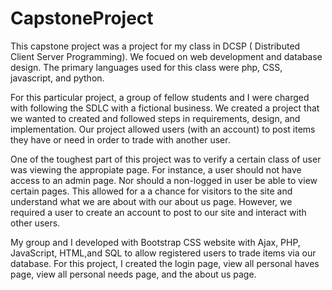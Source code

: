 # CapstoneProject

This capstone project was a project for my class in DCSP ( Distributed Client Server Programming). We focued on web development and database design. The primary languages used for this class were php, CSS, javascript, and python. 

For this particular project, a group of fellow students and I were charged with following the SDLC with a fictional business. We created a project that we wanted to created and followed steps in requirements, design, and implementation. Our project allowed users (with an account) to post items they have or need in order to trade with another user. 

One of the toughest part of this project was to verify a certain class of user was viewing the appropiate page. For instance, a user should not have access to an admin page. Nor should a non-logged in user be able to view certain pages. This allowed for a a chance for visitors to the site and understand what we are about with our about us page. However, we required a user to create an account to post to our site and interact with other users. 

My group and I developed with Bootstrap CSS website with Ajax, PHP, JavaScript, HTML,and SQL to allow registered users to trade items via our database. For this project, I created the login page, view all personal haves page, view all personal needs page, and the about us page. 
